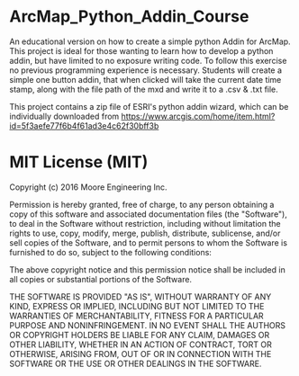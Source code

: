 # ArcMap_Python_Addin_Course
An educational version on how to create a simple python Addin for ArcMap. This project is ideal for those wanting to learn how to develop a python addin, but have limited to no exposure writing code. To follow this exercise no previous programming experience is necessary. Students will create a simple one button addin, that when clicked will take the current date time stamp, along with the file path of the mxd and write it to a .csv & .txt file.

This project contains a zip file of ESRI's python addin wizard, which can be individually downloaded from https://www.arcgis.com/home/item.html?id=5f3aefe77f6b4f61ad3e4c62f30bff3b 


# MIT License (MIT)

Copyright (c) 2016 Moore Engineering Inc.

Permission is hereby granted, free of charge, to any person obtaining a copy of this software and associated documentation files (the "Software"), to deal in the Software without restriction, including without limitation the rights to use, copy, modify, merge, publish, distribute, sublicense, and/or sell copies of the Software, and to permit persons to whom the Software is furnished to do so, subject to the following conditions:

The above copyright notice and this permission notice shall be included in all copies or substantial portions of the Software.

THE SOFTWARE IS PROVIDED "AS IS", WITHOUT WARRANTY OF ANY KIND, EXPRESS OR IMPLIED, INCLUDING BUT NOT LIMITED TO THE WARRANTIES OF MERCHANTABILITY, FITNESS FOR A PARTICULAR PURPOSE AND NONINFRINGEMENT. IN NO EVENT SHALL THE AUTHORS OR COPYRIGHT HOLDERS BE LIABLE FOR ANY CLAIM, DAMAGES OR OTHER LIABILITY, WHETHER IN AN ACTION OF CONTRACT, TORT OR OTHERWISE, ARISING FROM, OUT OF OR IN CONNECTION WITH THE SOFTWARE OR THE USE OR OTHER DEALINGS IN THE SOFTWARE.

